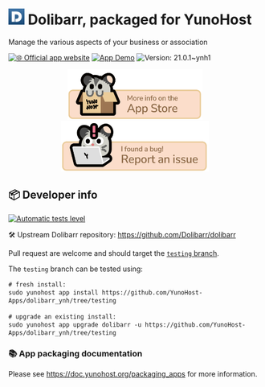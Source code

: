 <!--
N.B.: This README was automatically generated by <https://github.com/YunoHost/apps_tools/blob/main/readme_generator>
It shall NOT be edited by hand.
-->

<h1>
  <img src="https://raw.githubusercontent.com/YunoHost/apps/master/logos/dolibarr.png" width="32px" alt="Logo of Dolibarr">
  Dolibarr, packaged for YunoHost
</h1>

Manage the various aspects of your business or association

[![🌐 Official app website](https://img.shields.io/badge/Official_app_website-darkgreen?style=for-the-badge)](https://www.dolibarr.org/)
[![App Demo](https://img.shields.io/badge/App_Demo-blue?style=for-the-badge)](https://www.dolibarr.org/onlinedemo)
![Version: 21.0.1~ynh1](https://img.shields.io/badge/Version-21.0.1~ynh1-rgba(0,150,0,1)?style=for-the-badge)

<div align="center">
<a href="https://apps.yunohost.org/app/dolibarr"><img height="100px" src="https://github.com/YunoHost/yunohost-artwork/raw/refs/heads/main/badges/neopossum-badges/badge_more_info_on_the_appstore.svg"/></a>
<a href="https://github.com/YunoHost-Apps/dolibarr_ynh/issues"><img height="100px" src="https://github.com/YunoHost/yunohost-artwork/raw/refs/heads/main/badges/neopossum-badges/badge_report_an_issue.svg"/></a>
</div>

## 📦 Developer info

[![Automatic tests level](https://apps.yunohost.org/badge/cilevel/dolibarr)](https://ci-apps.yunohost.org/ci/apps/dolibarr/)

🛠️ Upstream Dolibarr repository: <https://github.com/Dolibarr/dolibarr>

Pull request are welcome and should target the [`testing` branch](https://github.com/YunoHost-Apps/dolibarr_ynh/tree/testing).

The `testing` branch can be tested using:
```
# fresh install:
sudo yunohost app install https://github.com/YunoHost-Apps/dolibarr_ynh/tree/testing

# upgrade an existing install:
sudo yunohost app upgrade dolibarr -u https://github.com/YunoHost-Apps/dolibarr_ynh/tree/testing
```

### 📚 App packaging documentation

Please see <https://doc.yunohost.org/packaging_apps> for more information.